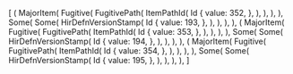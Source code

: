 [
    (
        MajorItem(
            Fugitive(
                FugitivePath(
                    ItemPathId(
                        Id {
                            value: 352,
                        },
                    ),
                ),
            ),
        ),
        Some(
            Some(
                HirDefnVersionStamp(
                    Id {
                        value: 193,
                    },
                ),
            ),
        ),
    ),
    (
        MajorItem(
            Fugitive(
                FugitivePath(
                    ItemPathId(
                        Id {
                            value: 353,
                        },
                    ),
                ),
            ),
        ),
        Some(
            Some(
                HirDefnVersionStamp(
                    Id {
                        value: 194,
                    },
                ),
            ),
        ),
    ),
    (
        MajorItem(
            Fugitive(
                FugitivePath(
                    ItemPathId(
                        Id {
                            value: 354,
                        },
                    ),
                ),
            ),
        ),
        Some(
            Some(
                HirDefnVersionStamp(
                    Id {
                        value: 195,
                    },
                ),
            ),
        ),
    ),
]